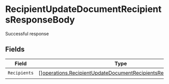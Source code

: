 # RecipientUpdateDocumentRecipientsResponseBody

Successful response


## Fields

| Field                                                                                                                                            | Type                                                                                                                                             | Required                                                                                                                                         | Description                                                                                                                                      |
| ------------------------------------------------------------------------------------------------------------------------------------------------ | ------------------------------------------------------------------------------------------------------------------------------------------------ | ------------------------------------------------------------------------------------------------------------------------------------------------ | ------------------------------------------------------------------------------------------------------------------------------------------------ |
| `Recipients`                                                                                                                                     | [][operations.RecipientUpdateDocumentRecipientsRecipientResponse](../../models/operations/recipientupdatedocumentrecipientsrecipientresponse.md) | :heavy_check_mark:                                                                                                                               | N/A                                                                                                                                              |